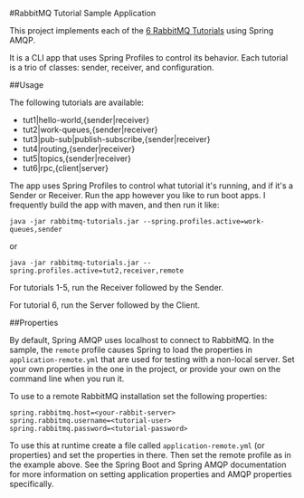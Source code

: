 #RabbitMQ Tutorial Sample Application

This project implements each of the [6 RabbitMQ Tutorials][1] using Spring AMQP.

It is a CLI app that uses Spring Profiles to control its behavior.  Each tutorial is a trio of classes:
sender, receiver, and configuration.

##Usage

The following tutorials are available:

- tut1|hello-world,{sender|receiver}
- tut2|work-queues,{sender|receiver}
- tut3|pub-sub|publish-subscribe,{sender|receiver}
- tut4|routing,{sender|receiver}
- tut5|topics,{sender|receiver}
- tut6|rpc,{client|server}

The app uses Spring Profiles to control what tutorial it's running, and if it's a
Sender or Receiver.  Run the app however you like to run boot apps.  I frequently build
the app with maven, and then run it like:


```
java -jar rabbitmq-tutorials.jar --spring.profiles.active=work-queues,sender
```
or
```
java -jar rabbitmq-tutorials.jar --spring.profiles.active=tut2,receiver,remote
```

For tutorials 1-5, run the Receiver followed by the Sender.

For tutorial 6, run the Server followed by the Client.

##Properties

By default, Spring AMQP uses localhost to connect to RabbitMQ.  In the sample, the `remote` profile 
causes Spring to load the properties in `application-remote.yml` that are used for testing with a 
non-local server.  Set your own properties in the one in the project, or provide your own on the
command line when you run it.

To use to a remote RabbitMQ installation set the following properties:

```
spring.rabbitmq.host=<your-rabbit-server>
spring.rabbitmq.username=<tutorial-user>
spring.rabbitmq.password=<tutorial-password>
```

To use this at runtime create a file called `application-remote.yml` (or properties) and set the properties in there.  Then set the 
remote profile as in the example above.  See the Spring Boot and Spring AMQP documentation for more information on setting application 
properties and AMQP properties specifically.

[1]: https://www.rabbitmq.com/getstarted.html
